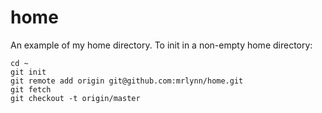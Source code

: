 # home
An example of my home directory. To init in a non-empty home directory:

```
cd ~
git init
git remote add origin git@github.com:mrlynn/home.git
git fetch
git checkout -t origin/master
```
